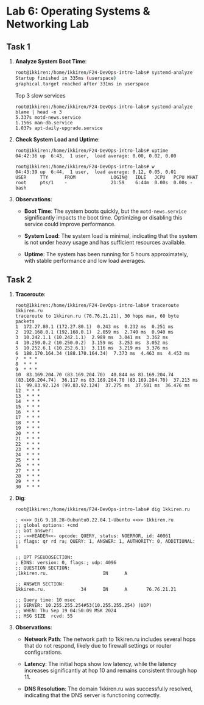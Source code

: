 # Lab 6: Operating Systems & Networking Lab

## Task 1

1. **Analyze System Boot Time**:

    ```sh
    root@1kkiren:/home/ikkiren/F24-DevOps-intro-labs# systemd-analyze
    Startup finished in 335ms (userspace) 
    graphical.target reached after 331ms in userspace
    ```

    Top 3 slow services

    ```shell
    root@1kkiren:/home/ikkiren/F24-DevOps-intro-labs# systemd-analyze blame | head -n 3
    5.337s motd-news.service
    1.156s man-db.service
    1.037s apt-daily-upgrade.service
    ```

2. **Check System Load and Uptime**:

    ```shell
    root@1kkiren:/home/ikkiren/F24-DevOps-intro-labs# uptime
    04:42:36 up  6:43,  1 user,  load average: 0.00, 0.02, 0.00
    ```

    ```shell
    root@1kkiren:/home/ikkiren/F24-DevOps-intro-labs# w
    04:43:39 up  6:44,  1 user,  load average: 0.12, 0.05, 0.01
    USER     TTY      FROM             LOGIN@   IDLE   JCPU   PCPU WHAT
    root     pts/1    -                21:59    6:44m  0.00s  0.00s -bash
    ```

3. **Observations**:

    * **Boot Time**: The system boots quickly, but the `motd-news.service` significantly impacts the boot time. Optimizing or disabling this service could improve performance.

    * **System Load**: The system load is minimal, indicating that the system is not under heavy usage and has sufficient resources available.

    * **Uptime**: The system has been running for 5 hours approximately, with stable performance and low load averages.

## Task 2

1. **Traceroute**:

     ```shell
    root@1kkiren:/home/ikkiren/F24-DevOps-intro-labs# traceroute 1kkiren.ru
    traceroute to 1kkiren.ru (76.76.21.21), 30 hops max, 60 byte packets
    1  172.27.80.1 (172.27.80.1)  0.243 ms  0.232 ms  0.251 ms
    2  192.168.0.1 (192.168.0.1)  2.059 ms  2.740 ms  0.940 ms
    3  10.242.1.1 (10.242.1.1)  2.989 ms  3.041 ms  3.362 ms
    4  10.250.0.2 (10.250.0.2)  3.159 ms  3.253 ms  3.052 ms
    5  10.252.6.1 (10.252.6.1)  3.116 ms  3.219 ms  3.376 ms
    6  188.170.164.34 (188.170.164.34)  7.373 ms  4.463 ms  4.453 ms
    7  * * *
    8  * * *
    9  * * *
    10  83.169.204.70 (83.169.204.70)  40.844 ms 83.169.204.74 (83.169.204.74)  36.117 ms 83.169.204.70 (83.169.204.70)  37.213 ms
    11  99.83.92.124 (99.83.92.124)  37.275 ms  37.581 ms  36.476 ms
    12  * * *
    13  * * *
    14  * * *
    15  * * *
    16  * * *
    17  * * *
    18  * * *
    19  * * *
    20  * * *
    21  * * *
    22  * * *
    23  * * *
    24  * * *
    25  * * *
    26  * * *
    27  * * *
    28  * * *
    29  * * *
    30  * * *
    ```

2. **Dig**:

    ```shell
    root@1kkiren:/home/ikkiren/F24-DevOps-intro-labs# dig 1kkiren.ru

    ; <<>> DiG 9.18.28-0ubuntu0.22.04.1-Ubuntu <<>> 1kkiren.ru
    ;; global options: +cmd
    ;; Got answer:
    ;; ->>HEADER<<- opcode: QUERY, status: NOERROR, id: 40061
    ;; flags: qr rd ra; QUERY: 1, ANSWER: 1, AUTHORITY: 0, ADDITIONAL: 1

    ;; OPT PSEUDOSECTION:
    ; EDNS: version: 0, flags:; udp: 4096
    ;; QUESTION SECTION:
    ;1kkiren.ru.                    IN      A

    ;; ANSWER SECTION:
    1kkiren.ru.             34      IN      A       76.76.21.21

    ;; Query time: 10 msec
    ;; SERVER: 10.255.255.254#53(10.255.255.254) (UDP)
    ;; WHEN: Thu Sep 19 04:50:09 MSK 2024
    ;; MSG SIZE  rcvd: 55
    ```

3. **Observations**:

    * **Network Path**: The network path to 1kkiren.ru includes several hops that do not respond, likely due to firewall settings or router configurations.

    * **Latency**: The initial hops show low latency, while the latency increases significantly at hop 10 and remains consistent through hop 11.

    * **DNS Resolution**: The domain 1kkiren.ru was successfully resolved, indicating that the DNS server is functioning correctly.
